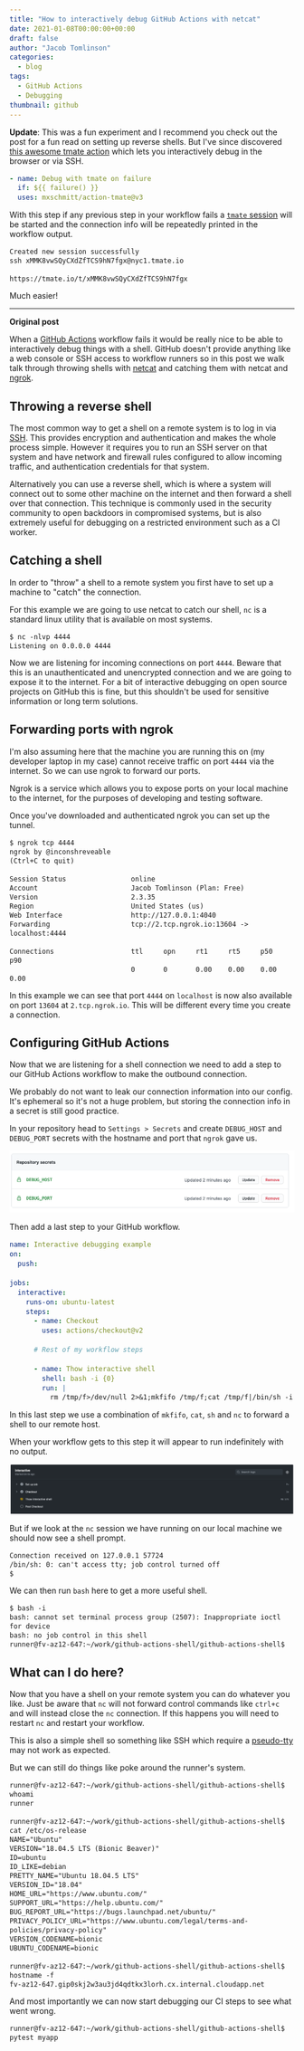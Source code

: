 ```yaml
---
title: "How to interactively debug GitHub Actions with netcat"
date: 2021-01-08T00:00:00+00:00
draft: false
author: "Jacob Tomlinson"
categories:
  - blog
tags:
  - GitHub Actions
  - Debugging
thumbnail: github
---
```


**Update**: This was a fun experiment and I recommend you check out the post for a fun read on setting up reverse shells. But I've since discovered [this awesome tmate action](https://github.com/mxschmitt/action-tmate) which lets you interactively debug in the browser or via SSH.

```yaml
- name: Debug with tmate on failure
  if: ${{ failure() }}
  uses: mxschmitt/action-tmate@v3
```

With this step if any previous step in your workflow fails a [`tmate` session](https://tmate.io/) will be started and the connection info will be repeatedly printed in the workflow output.

```text
Created new session successfully
ssh xMMK8vwSQyCXdZfTCS9hN7fgx@nyc1.tmate.io

https://tmate.io/t/xMMK8vwSQyCXdZfTCS9hN7fgx
```

Much easier!

---

**Original post**

When a [GitHub Actions](https://github.com/features/actions) workflow fails it would be really nice to be able to interactively debug things with a shell. GitHub doesn't provide anything like a web console or SSH access to workflow runners so in this post we walk talk through throwing shells with [netcat](https://en.wikipedia.org/wiki/Netcat) and catching them with netcat and [ngrok](https://ngrok.com/).

## Throwing a reverse shell

The most common way to get a shell on a remote system is to log in via [SSH](https://en.wikipedia.org/wiki/SSH_(Secure_Shell)). This provides encryption and authentication and makes the whole process simple. However it requires you to run an SSH server on that system and have network and firewall rules configured to allow incoming traffic, and authentication credentials for that system.

Alternatively you can use a reverse shell, which is where a system will connect out to some other machine on the internet and then forward a shell over that connection. This technique is commonly used in the security community to open backdoors in compromised systems, but is also extremely useful for debugging on a restricted environment such as a CI worker.

## Catching a shell

In order to "throw" a shell to a remote system you first have to set up a machine to "catch" the connection.

For this example we are going to use netcat to catch our shell, `nc` is a standard linux utility that is available on most systems.

```console
$ nc -nlvp 4444
Listening on 0.0.0.0 4444
```

Now we are listening for incoming connections on port `4444`. Beware that this is an unauthenticated and unencrypted connection and we are going to expose it to the internet. For a bit of interactive debugging on open source projects on GitHub this is fine, but this shouldn't be used for sensitive information or long term solutions.

## Forwarding ports with ngrok

I'm also assuming here that the machine you are running this on (my developer laptop in my case) cannot receive traffic on port `4444` via the internet. So we can use ngrok to forward our ports.

Ngrok is a service which allows you to expose ports on your local machine to the internet, for the purposes of developing and testing software.

Once you've downloaded and authenticated ngrok you can set up the tunnel.

```console
$ ngrok tcp 4444
ngrok by @inconshreveable                                                                                                                                                                                                     (Ctrl+C to quit)

Session Status                online
Account                       Jacob Tomlinson (Plan: Free)
Version                       2.3.35
Region                        United States (us)
Web Interface                 http://127.0.0.1:4040
Forwarding                    tcp://2.tcp.ngrok.io:13604 -> localhost:4444

Connections                   ttl     opn     rt1     rt5     p50     p90
                              0       0       0.00    0.00    0.00    0.00
```

In this example we can see that port `4444` on `localhost` is now also available on port `13604` at `2.tcp.ngrok.io`. This will be different every time you create a connection.

## Configuring GitHub Actions

Now that we are listening for a shell connection we need to add a step to our GitHub Actions workflow to make the outbound connection.

We probably do not want to leak our connection information into our config. It's ephemeral so it's not a huge problem, but storing the connection info in a secret is still good practice.

In your repository head to `Settings > Secrets` and create `DEBUG_HOST` and `DEBUG_PORT` secrets with the hostname and port that `ngrok` gave us.

![Secrets](pc1Ldfz.png)

Then add a last step to your GitHub workflow.

```yaml
name: Interactive debugging example
on:
  push:

jobs:
  interactive:
    runs-on: ubuntu-latest
    steps:
      - name: Checkout
        uses: actions/checkout@v2

      # Rest of my workflow steps

      - name: Thow interactive shell
        shell: bash -i {0}
        run: |
          rm /tmp/f>/dev/null 2>&1;mkfifo /tmp/f;cat /tmp/f|/bin/sh -i 2>&1|nc ${{ secrets.DEBUG_HOST }} ${{ secrets.DEBUG_PORT }} >/tmp/f
```

In this last step we use a combination of `mkfifo`, `cat`, `sh` and `nc` to forward a shell to our remote host.

When your workflow gets to this step it will appear to run indefinitely with no output.

![Workflow running](9LRAHpO.png)

But if we look at the `nc` session we have running on our local machine we should now see a shell prompt.

```console
Connection received on 127.0.0.1 57724
/bin/sh: 0: can't access tty; job control turned off
$
```

We can then run `bash` here to get a more useful shell.

```console
$ bash -i
bash: cannot set terminal process group (2507): Inappropriate ioctl for device
bash: no job control in this shell
runner@fv-az12-647:~/work/github-actions-shell/github-actions-shell$
```

## What can I do here?

Now that you have a shell on your remote system you can do whatever you like. Just be aware that `nc` will not forward control commands like `ctrl+c` and will instead close the `nc` connection. If this happens you will need to restart `nc` and restart your workflow.

This is also a simple shell so something like SSH which require a [pseudo-tty](https://unix.stackexchange.com/questions/21147/what-are-pseudo-terminals-pty-tty) may not work as expected.

But we can still do things like poke around the runner's system.

```console
runner@fv-az12-647:~/work/github-actions-shell/github-actions-shell$ whoami
runner

runner@fv-az12-647:~/work/github-actions-shell/github-actions-shell$ cat /etc/os-release
NAME="Ubuntu"
VERSION="18.04.5 LTS (Bionic Beaver)"
ID=ubuntu
ID_LIKE=debian
PRETTY_NAME="Ubuntu 18.04.5 LTS"
VERSION_ID="18.04"
HOME_URL="https://www.ubuntu.com/"
SUPPORT_URL="https://help.ubuntu.com/"
BUG_REPORT_URL="https://bugs.launchpad.net/ubuntu/"
PRIVACY_POLICY_URL="https://www.ubuntu.com/legal/terms-and-policies/privacy-policy"
VERSION_CODENAME=bionic
UBUNTU_CODENAME=bionic

runner@fv-az12-647:~/work/github-actions-shell/github-actions-shell$ hostname -f
fv-az12-647.gip0skj2w3au3jd4qdtkx3lorh.cx.internal.cloudapp.net
```

And most importantly we can now start debugging our CI steps to see what went wrong.

```console
runner@fv-az12-647:~/work/github-actions-shell/github-actions-shell$ pytest myapp
```
